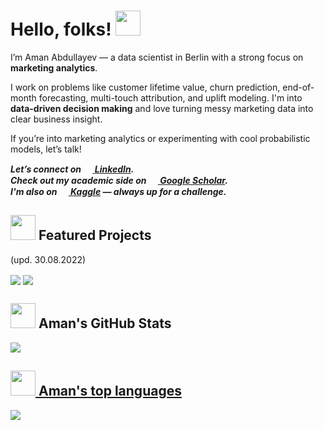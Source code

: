 
# Hello, folks! <img src="https://github.com/amanabdullayev/amanabdullayev/blob/3d5e9aa6f66926e1e6b9d67971331952f9bca67b/arrwrhhthqx.gif" width="40px">

I’m Aman Abdullayev — a data scientist in Berlin with a strong focus on **marketing analytics**.

I work on problems like customer lifetime value, churn prediction, end-of-month forecasting, multi-touch attribution, and uplift modeling. I'm into **data-driven decision making** and love turning messy marketing data into clear business insight.

If you’re into marketing analytics or experimenting with cool probabilistic models, let’s talk!

<!-- Links -->

***Let’s connect on [<img src="https://github.com/amanabdullayev/amanabdullayev/blob/4551dbaf8519259c0ec41c706293c257b5d435aa/download%20(1).png" width="15px"/> LinkedIn](https://www.linkedin.com/in/amanmyrat-abdullayev/).***  
***Check out my academic side on [<img src="https://github.com/amanabdullayev/amanabdullayev/blob/4551dbaf8519259c0ec41c706293c257b5d435aa/download.png" width="15px"/> Google Scholar](https://scholar.google.com/citations?user=22M2i14AAAAJ&hl=en).***  
***I'm also on [<img src="https://user-images.githubusercontent.com/56832126/130933332-19f2f0d3-bb52-4d58-ac4a-dcbccf0660db.png" width="15px"/> Kaggle](https://www.kaggle.com/amanabdullayev) — always up for a challenge.***




## <img src="https://github.com/amanabdullayev/amanabdullayev/blob/main/datasets/sparkles.gif" width="40px"> Featured Projects 
(upd. 30.08.2022)

[<img align="center" src="https://github-readme-stats.vercel.app/api/pin/?username=amanabdullayev&repo=telecom_customer_churn_prediction&theme=dark" />](https://github.com/amanabdullayev/telecom_customer_churn_prediction)
[<img align="center" src="https://github-readme-stats.vercel.app/api/pin/?username=amanabdullayev&repo=gold_extraction_prediction&theme=dark" />](https://github.com/amanabdullayev/gold_extraction_prediction)




## <img src="https://github.com/amanabdullayev/amanabdullayev/blob/main/datasets/piechart.gif" width="40px"> Aman's GitHub Stats

<a href="https://github.com/amanabdullayev/amanabdullayev">
  <img align="center" src="https://github-readme-stats.vercel.app/api?username=amanabdullayev&show_icons=true&theme=dark" />
  
  
  
## <img src="https://github.com/amanabdullayev/amanabdullayev/blob/main/datasets/trophy.gif" width="40px"> Aman's top languages
<a href="https://github.com/amanabdullayev/amanabdullayev">
  <img align="center" src="https://github-readme-stats.vercel.app/api/top-langs/?username=amanabdullayev&hide=java,html,tex&title_color=ffffff&text_color=c9cacc&icon_color=2bbc8a&bg_color=1d1f21" />
